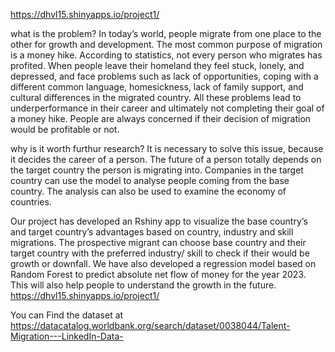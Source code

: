 https://dhvl15.shinyapps.io/project1/


what is the problem?
In today’s world, people migrate from one place to the other for growth and development. The most common purpose of migration is a money hike. According to statistics, not every person who migrates has profited. When people leave their homeland they feel stuck, lonely, and depressed, and face problems such as lack of opportunities, coping with a different common language, homesickness, lack of family support, and cultural differences in the migrated country. All these problems lead to underperformance in their career and ultimately not completing their goal of a money hike. People are always concerned if their decision of migration would be profitable or not.

why is it worth furthur research?
It is necessary to solve this issue, because it decides the career of a person. The future of a person totally depends on the target country the person is migrating into. Companies in the target country can use the model to analyse people coming from the base country. The analysis can also be used to examine the economy of countries.

Our project has developed an Rshiny app to visualize the base country’s and target country’s advantages based on country, industry and skill migrations. The prospective migrant can choose base country and their target country with the preferred industry/ skill to check if their would be growth or downfall. We have also developed a regression model based on Random Forest to predict absolute net flow of money for the year 2023. This will also help people to understand the growth in the future.
https://dhvl15.shinyapps.io/project1/


You can Find the dataset at 
https://datacatalog.worldbank.org/search/dataset/0038044/Talent-Migration---LinkedIn-Data-
